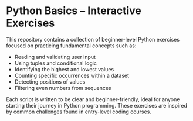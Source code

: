 # Python Basics – Interactive Exercises

This repository contains a collection of beginner-level Python exercises focused on practicing fundamental concepts such as:

- Reading and validating user input
- Using tuples and conditional logic
- Identifying the highest and lowest values
- Counting specific occurrences within a dataset
- Detecting positions of values
- Filtering even numbers from sequences

Each script is written to be clear and beginner-friendly, ideal for anyone starting their journey in Python programming. These exercises are inspired by common challenges found in entry-level coding courses.
